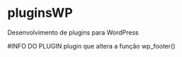 # pluginsWP
Desenvolvimento de plugins para WordPress

#INFO DO PLUGIN
plugin que altera a função wp_footer()
